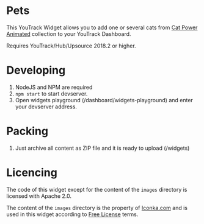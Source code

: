 # Pets

This YouTrack Widget allows you to add one or several cats from
[Cat Power Animated](http://iconka.com/en/downloads/cat-power-animated/) collection
to your YouTrack Dashboard.

Requires YouTrack/Hub/Upsource 2018.2 or higher.

# Developing

1. NodeJS and NPM are required
2. `npm start` to start devserver.
3. Open widgets playground (/dashboard/widgets-playground) and
enter your devserver address.

# Packing

1. Just archive all content as ZIP file and it is ready to upload (/widgets)

# Licencing

The code of this widget except for the content of the
`images` directory is licensed with Apache 2.0.

The content of the `images` directory is the property of [Iconka.com](http://iconka.com)
and is used in this widget according to
[Free License](http://iconka.com/en/licensing/) terms.
